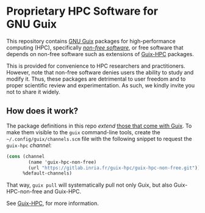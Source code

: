 Proprietary HPC Software for GNU Guix
=========================================

This repository contains [GNU Guix](https://gnu.org/s/guix) packages for
high-performance computing (HPC), specifically [_non-free
software_](https://www.gnu.org/philosophy/free-software-even-more-important.html),
or free software that depends on non-free software such as extensions of
[Guix-HPC](https://gitlab.inria.fr/guix-hpc/guix-hpc) packages.

This is provided for convenience to HPC researchers and practitioners.
However, note that non-free software denies users the ability to study
and modify it.  Thus, these packages are detrimental to user freedom and
to proper scientific review and experimentation.  As such, we kindly
invite you not to share it widely.

## How does it work?

The package definitions in this repo _extend_ [those that come with
Guix](https://hpc.guix.info/browse).  To make them visible to the
`guix` command-line tools, create the `~/.config/guix/channels.scm` file
with the following snippet to request the `guix-hpc` _channel_:

```scheme
(cons (channel
        (name 'guix-hpc-non-free)
        (url "https://gitlab.inria.fr/guix-hpc/guix-hpc-non-free.git"))
      %default-channels)
```

That way, `guix pull` will systematically pull not only Guix, but also
Guix-HPC-non-free and Guix-HPC.

See [Guix-HPC](https://gitlab.inria.fr/guix-hpc/guix-hpc), for more
information.
